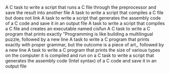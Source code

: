A C task to write a script that runs a C file through the preprocessor and save the result into another file
A task to write a script that compiles a C file but does not link
A task to write a script that generates the assembly code of a C code and save it in an output file
A task to write a script that compiles a C file and creates an executable named cisfun
A C task to write a C program that prints exactly "Programming is like building a multilingual puzzle, followed by a new line
A task to write a C program that prints exactly with proper grammar, but the outcome is a piece of art,, followed by a new line
A task to write a C program that prints the size of various types on the computer it is compiled and run on
a C task to write a script that generates the assembly code (Intel syntax) of a C code and save it in an output file
